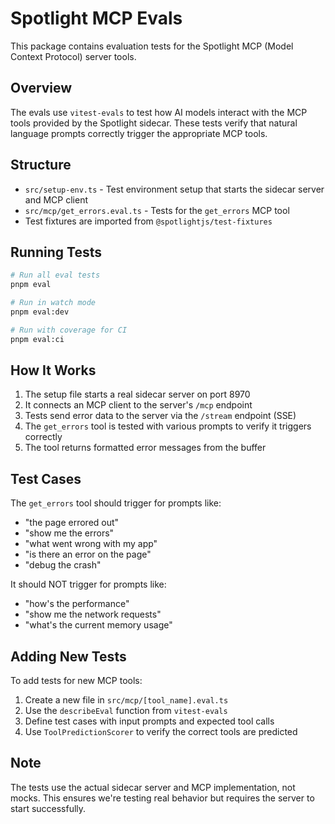 # Spotlight MCP Evals

This package contains evaluation tests for the Spotlight MCP (Model Context Protocol) server tools.

## Overview

The evals use `vitest-evals` to test how AI models interact with the MCP tools provided by the Spotlight sidecar. These tests verify that natural language prompts correctly trigger the appropriate MCP tools.

## Structure

- `src/setup-env.ts` - Test environment setup that starts the sidecar server and MCP client
- `src/mcp/get_errors.eval.ts` - Tests for the `get_errors` MCP tool
- Test fixtures are imported from `@spotlightjs/test-fixtures`

## Running Tests

```bash
# Run all eval tests
pnpm eval

# Run in watch mode
pnpm eval:dev

# Run with coverage for CI
pnpm eval:ci
```

## How It Works

1. The setup file starts a real sidecar server on port 8970
2. It connects an MCP client to the server's `/mcp` endpoint
3. Tests send error data to the server via the `/stream` endpoint (SSE)
4. The `get_errors` tool is tested with various prompts to verify it triggers correctly
5. The tool returns formatted error messages from the buffer

## Test Cases

The `get_errors` tool should trigger for prompts like:
- "the page errored out"
- "show me the errors"
- "what went wrong with my app"
- "is there an error on the page"
- "debug the crash"

It should NOT trigger for prompts like:
- "how's the performance"
- "show me the network requests"
- "what's the current memory usage"

## Adding New Tests

To add tests for new MCP tools:

1. Create a new file in `src/mcp/[tool_name].eval.ts`
2. Use the `describeEval` function from `vitest-evals`
3. Define test cases with input prompts and expected tool calls
4. Use `ToolPredictionScorer` to verify the correct tools are predicted

## Note

The tests use the actual sidecar server and MCP implementation, not mocks. This ensures we're testing real behavior but requires the server to start successfully.